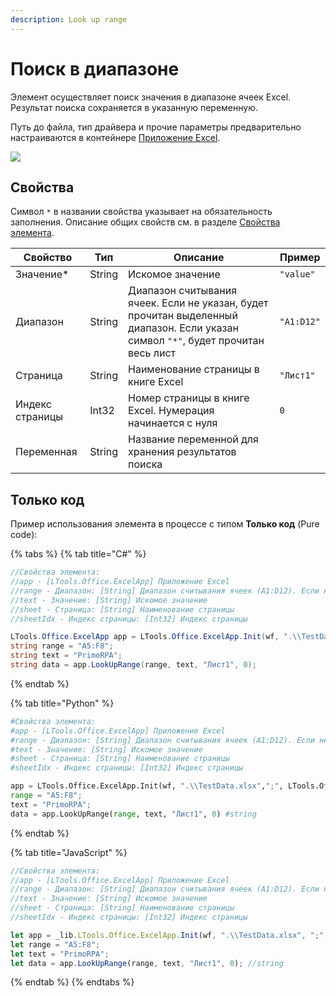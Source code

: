 ```yaml
---
description: Look up range
---
```


# Поиск в диапазоне

Элемент осуществляет поиск значения в диапазоне ячеек Excel. Результат поиска сохраняется в указанную переменную.

Путь до файла, тип драйвера и прочие параметры предварительно настраиваются в контейнере [Приложение Excel](https://docs.primo-rpa.ru/primo-rpa/g_elements/el_basic/els_excel/el_excel_app).

![](../../resources/basic/excel/WFLookUpRange.png)

## Свойства
Символ `*` в названии свойства указывает на обязательность заполнения. Описание общих свойств см. в разделе [Свойства элемента](https://docs.primo-rpa.ru/primo-rpa/primo-studio/process/elements#svoistva-elementa).

| Свойство        | Тип    | Описание                                                                                                                                  | Пример       |
| --------------- | ------ | ----------------------------------------------------------------------------------------------------------------------------------------- | ------------ |
| Значение\*      | String | Искомое значение                                                                                                                          | `"value"`    |
| Диапазон        | String | Диапазон считывания ячеек. Если не указан, будет прочитан выделенный диапазон. Если указан символ `"*"`, будет прочитан весь лист         | `"A1:D12"`   |
| Страница        | String | Наименование страницы в книге Excel                                                                                                       | `"Лист1"`    |
| Индекс страницы | Int32  | Номер страницы в книге Excel. Нумерация начинается с нуля                                                                                 | `0`          |
| Переменная      | String | Название переменной для хранения результатов поиска                                                                                       |              |


## Только код

Пример использования элемента в процессе с типом **Только код** (Pure code):

{% tabs %}
{% tab title="C#" %}
```csharp
//Свойства элемента:
//app - [LTools.Office.ExcelApp] Приложение Excel
//range - Диапазон: [String] Диапазон считывания ячеек (A1:D12). Если не указан, будет прочитан выделенный диапазон.  Если указан символ "*", будет прочитан весь лист
//text - Значение: [String] Искомое значение
//sheet - Страница: [String] Наименование страницы
//sheetIdx - Индекс страницы: [Int32] Индекс страницы

LTools.Office.ExcelApp app = LTools.Office.ExcelApp.Init(wf, ".\\TestData.xlsx", ";", LTools.Office.Model.InteropTypes.DX);
string range = "A5:F8";
string text = "PrimoRPA";
string data = app.LookUpRange(range, text, "Лист1", 0);
```
{% endtab %}

{% tab title="Python" %}
```python
#Свойства элемента:
#app - [LTools.Office.ExcelApp] Приложение Excel
#range - Диапазон: [String] Диапазон считывания ячеек (A1:D12). Если не указан, будет прочитан выделенный диапазон.  Если указан символ "*", будет прочитан весь лист
#text - Значение: [String] Искомое значение
#sheet - Страница: [String] Наименование страницы
#sheetIdx - Индекс страницы: [Int32] Индекс страницы

app = LTools.Office.ExcelApp.Init(wf, ".\\TestData.xlsx",";", LTools.Office.Model.InteropTypes.DX)
range = "A5:F8";
text = "PrimoRPA";
data = app.LookUpRange(range, text, "Лист1", 0) #string
```
{% endtab %}

{% tab title="JavaScript" %}
```javascript
//Свойства элемента:
//app - [LTools.Office.ExcelApp] Приложение Excel
//range - Диапазон: [String] Диапазон считывания ячеек (A1:D12). Если не указан, будет прочитан выделенный диапазон.  Если указан символ "*", будет прочитан весь лист
//text - Значение: [String] Искомое значение
//sheet - Страница: [String] Наименование страницы
//sheetIdx - Индекс страницы: [Int32] Индекс страницы

let app = _lib.LTools.Office.ExcelApp.Init(wf, ".\\TestData.xlsx", ";", _lib.LTools.Office.Model.InteropTypes.DX);
let range = "A5:F8";
let text = "PrimoRPA";
let data = app.LookUpRange(range, text, "Лист1", 0); //string
```
{% endtab %}
{% endtabs %}
